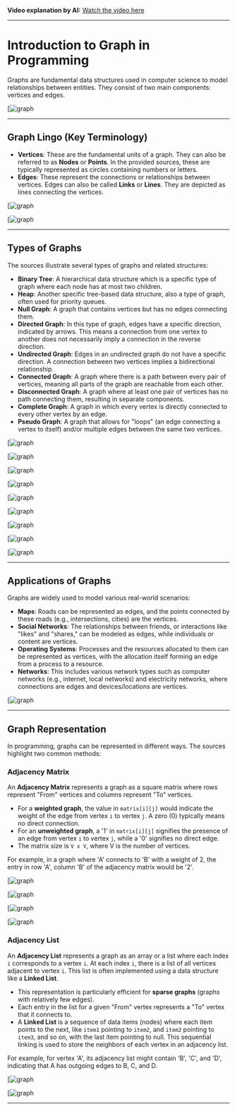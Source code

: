 
**Video explanation by AI:** [Watch the video here](https://notebooklm.google.com/notebook/68a51878-3ce2-4a6e-ba12-62bb4ec9e31e?artifactId=910c5ae4-dc13-47ff-a2c2-5c53433628e2)

---
# Introduction to Graph in Programming

Graphs are fundamental data structures used in computer science to model relationships between entities. They consist of two main components: vertices and edges.

[![graph](G:\DSA\Slides\Graph-intro\s1.png)

---
## Graph Lingo (Key Terminology)

- **Vertices**: These are the fundamental units of a graph. They can also be referred to as **Nodes** or **Points**. In the provided sources, these are typically represented as circles containing numbers or letters.
- **Edges**: These represent the connections or relationships between vertices. Edges can also be called **Links** or **Lines**. They are depicted as lines connecting the vertices.

[![graph](G:\DSA\Slides\Graph-intro\s3.png)

[![graph](G:\DSA\Slides\Graph-intro\s4.png)

---
## Types of Graphs

The sources illustrate several types of graphs and related structures:

- **Binary Tree**: A hierarchical data structure which is a specific type of graph where each node has at most two children.
- **Heap**: Another specific tree-based data structure, also a type of graph, often used for priority queues.
- **Null Graph**: A graph that contains vertices but has no edges connecting them.
- **Directed Graph**: In this type of graph, edges have a specific direction, indicated by arrows. This means a connection from one vertex to another does not necessarily imply a connection in the reverse direction.
- **Undirected Graph**: Edges in an undirected graph do not have a specific direction. A connection between two vertices implies a bidirectional relationship.
- **Connected Graph**: A graph where there is a path between every pair of vertices, meaning all parts of the graph are reachable from each other.
- **Disconnected Graph**: A graph where at least one pair of vertices has no path connecting them, resulting in separate components.
- **Complete Graph**: A graph in which every vertex is directly connected to every other vertex by an edge.
- **Pseudo Graph**: A graph that allows for "loops" (an edge connecting a vertex to itself) and/or multiple edges between the same two vertices.

[![graph](G:\DSA\Slides\Graph-intro\s1.png)

[![graph](G:\DSA\Slides\Graph-intro\s5.png)

[![graph](G:\DSA\Slides\Graph-intro\s6.png)

[![graph](G:\DSA\Slides\Graph-intro\s7.png)

[![graph](G:\DSA\Slides\Graph-intro\s8.png)

[![graph](G:\DSA\Slides\Graph-intro\s9.png)

[![graph](G:\DSA\Slides\Graph-intro\s10.png)

[![graph](G:\DSA\Slides\Graph-intro\s11.png)

[![graph](G:\DSA\Slides\Graph-intro\s12.png)

---
## Applications of Graphs

Graphs are widely used to model various real-world scenarios:

- **Maps**: Roads can be represented as edges, and the points connected by these roads (e.g., intersections, cities) are the vertices.
- **Social Networks**: The relationships between friends, or interactions like "likes" and "shares," can be modeled as edges, while individuals or content are vertices.
- **Operating Systems**: Processes and the resources allocated to them can be represented as vertices, with the allocation itself forming an edge from a process to a resource.
- **Networks**: This includes various network types such as computer networks (e.g., internet, local networks) and electricity networks, where connections are edges and devices/locations are vertices.

[![graph](G:\DSA\Slides\Graph-intro\s13.png)

---
## Graph Representation

In programming, graphs can be represented in different ways. The sources highlight two common methods:

### Adjacency Matrix

An **Adjacency Matrix** represents a graph as a square matrix where rows represent "From" vertices and columns represent "To" vertices.

- For a **weighted graph**, the value in `matrix[i][j]` would indicate the weight of the edge from vertex `i` to vertex `j`. A zero (0) typically means no direct connection.
- For an **unweighted graph**, a '1' in `matrix[i][j]` signifies the presence of an edge from vertex `i` to vertex `j`, while a '0' signifies no direct edge.
- The matrix size is `V x V`, where V is the number of vertices.

For example, in a graph where 'A' connects to 'B' with a weight of 2, the entry in row 'A', column 'B' of the adjacency matrix would be '2'.

[![graph](G:\DSA\Slides\Graph-intro\s14.png)

[![graph](G:\DSA\Slides\Graph-intro\s15.png)

[![graph](G:\DSA\Slides\Graph-intro\s16.png)

[![graph](G:\DSA\Slides\Graph-intro\s17.png)

### Adjacency List

An **Adjacency List** represents a graph as an array or a list where each index `i` corresponds to a vertex `i`. At each index `i`, there is a list of all vertices adjacent to vertex `i`. This list is often implemented using a data structure like a **Linked List**.

- This representation is particularly efficient for **sparse graphs** (graphs with relatively few edges).
- Each entry in the list for a given "From" vertex represents a "To" vertex that it connects to.
- A **Linked List** is a sequence of data items (nodes) where each item points to the next, like `item1` pointing to `item2`, and `item2` pointing to `item3`, and so on, with the last item pointing to null. This sequential linking is used to store the neighbors of each vertex in an adjacency list.

For example, for vertex 'A', its adjacency list might contain 'B', 'C', and 'D', indicating that A has outgoing edges to B, C, and D.

[![graph](G:\DSA\Slides\Graph-intro\s18.png)

[![graph](G:\DSA\Slides\Graph-intro\s19.png)

---

